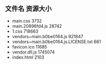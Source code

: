 ##  文件名           资源大小
- main.css           3732
- main.20896fd4.js           28742
- 1.css           718663
- vendors~main.b0be0164.js           921847
- vendors~main.b0be0164.js.LICENSE.txt           661
- favicon.ico           11685
- vendor.dll.js           1745074
- index.html           2103

